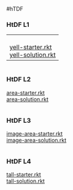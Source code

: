 #hTDF

### HtDF L1
|   |
|---|
|[  <br>yell-starter.rkt](https://s3.amazonaws.com/edx-course-spdx-kiczales/HTC/yell-starter.rkt "yell-starter.rkt")  <br>[yell-solution.rkt](https://s3.amazonaws.com/edx-course-spdx-kiczales/HTC/yell-solution.rkt "yell-solution.rkt")|


```LISP

```
### HtDF L2

[area-starter.rkt](https://s3.amazonaws.com/edx-course-spdx-kiczales/HTC/area-starter.rkt "area-starter.rkt")  
[area-solution.rkt](https://s3.amazonaws.com/edx-course-spdx-kiczales/HTC/area-solution.rkt "area-solution.rkt")

```LISP

```

### HtDF L3

[image-area-starter.rkt](https://s3.amazonaws.com/edx-course-spdx-kiczales/HTC/image-area-starter.rkt "image-area-starter.rkt")  
[image-area-solution.rkt](https://s3.amazonaws.com/edx-course-spdx-kiczales/HTC/image-area-solution.rkt "image-area-solution.rkt")

```LISP

```
### HtDF L4

[tall-starter.rkt](https://s3.amazonaws.com/edx-course-spdx-kiczales/HTC/tall-starter.rkt "tall-starter.rkt")  
[tall-solution.rkt](https://s3.amazonaws.com/edx-course-spdx-kiczales/HTC/tall-solution.rkt "tall-solution.rkt")

```LISP

